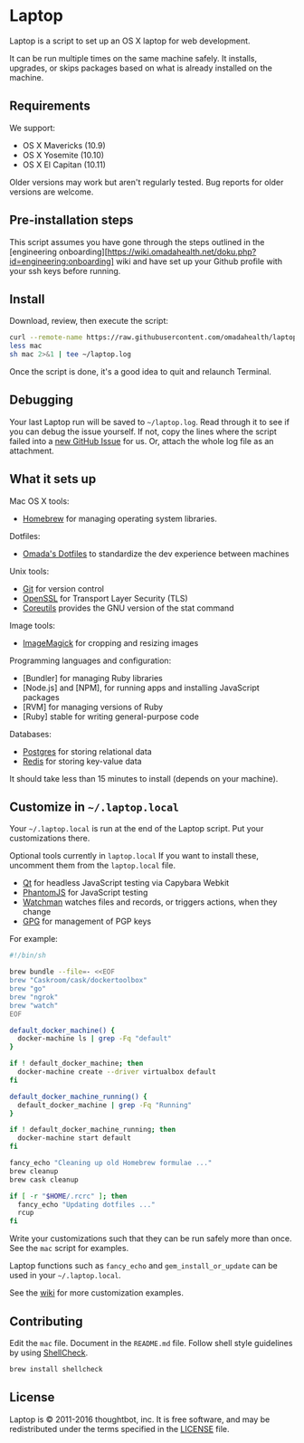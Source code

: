 Laptop
======

Laptop is a script to set up an OS X laptop for web development.

It can be run multiple times on the same machine safely.
It installs, upgrades, or skips packages
based on what is already installed on the machine.

Requirements
------------

We support:

* OS X Mavericks (10.9)
* OS X Yosemite (10.10)
* OS X El Capitan (10.11)

Older versions may work but aren't regularly tested. Bug reports for older
versions are welcome.

Pre-installation steps
----------------------

This script assumes you have gone through the steps outlined in the
[engineering onboarding][https://wiki.omadahealth.net/doku.php?id=engineering:onboarding] wiki
and have set up your Github profile with your ssh keys before running.

Install
-------

Download, review, then execute the script:

```sh
curl --remote-name https://raw.githubusercontent.com/omadahealth/laptop/master/mac
less mac
sh mac 2>&1 | tee ~/laptop.log
```

Once the script is done, it's a good idea to quit and relaunch Terminal.

Debugging
---------

Your last Laptop run will be saved to `~/laptop.log`.
Read through it to see if you can debug the issue yourself.
If not, copy the lines where the script failed into a
[new GitHub Issue](https://github.com/omadahealth/laptop/issues/new) for us.
Or, attach the whole log file as an attachment.

What it sets up
---------------

Mac OS X tools:

* [Homebrew] for managing operating system libraries.

[Homebrew]: http://brew.sh/

Dotfiles:

* [Omada's Dotfiles] to standardize the dev experience between machines

[Omada's Dotfiles]: https://github.com/omadahealth/dotfiles

Unix tools:

* [Git] for version control
* [OpenSSL] for Transport Layer Security (TLS)
* [Coreutils] provides the GNU version of the stat command

[Git]: https://git-scm.com/
[OpenSSL]: https://www.openssl.org/
[Coreutils]: http://www.gnu.org/software/coreutils/coreutils.html


Image tools:

* [ImageMagick] for cropping and resizing images

[ImageMagick]: http://www.imagemagick.org/script/index.php

Programming languages and configuration:

* [Bundler] for managing Ruby libraries
* [Node.js] and [NPM], for running apps and installing JavaScript packages
* [RVM] for managing versions of Ruby
* [Ruby] stable for writing general-purpose code

Databases:

* [Postgres] for storing relational data
* [Redis] for storing key-value data

[Postgres]: http://www.postgresql.org/
[Redis]: http://redis.io/

It should take less than 15 minutes to install (depends on your machine).

Customize in `~/.laptop.local`
------------------------------

Your `~/.laptop.local` is run at the end of the Laptop script.
Put your customizations there.

Optional tools currently in `laptop.local`
If you want to install these, uncomment them from the `laptop.local` file.

* [Qt] for headless JavaScript testing via Capybara Webkit
* [PhantomJS] for JavaScript testing
* [Watchman] watches files and records, or triggers actions, when they change
* [GPG] for management of PGP keys

[Qt]: http://qt-project.org/
[PhantomJS]: http://phantomjs.org/
[Watchman]: https://github.com/facebook/watchman
[GPG]: https://www.gnupg.org/

For example:

```sh
#!/bin/sh

brew bundle --file=- <<EOF
brew "Caskroom/cask/dockertoolbox"
brew "go"
brew "ngrok"
brew "watch"
EOF

default_docker_machine() {
  docker-machine ls | grep -Fq "default"
}

if ! default_docker_machine; then
  docker-machine create --driver virtualbox default
fi

default_docker_machine_running() {
  default_docker_machine | grep -Fq "Running"
}

if ! default_docker_machine_running; then
  docker-machine start default
fi

fancy_echo "Cleaning up old Homebrew formulae ..."
brew cleanup
brew cask cleanup

if [ -r "$HOME/.rcrc" ]; then
  fancy_echo "Updating dotfiles ..."
  rcup
fi
```

Write your customizations such that they can be run safely more than once.
See the `mac` script for examples.

Laptop functions such as `fancy_echo` and
`gem_install_or_update`
can be used in your `~/.laptop.local`.

See the [wiki](https://github.com/thoughtbot/laptop/wiki)
for more customization examples.

Contributing
------------

Edit the `mac` file.
Document in the `README.md` file.
Follow shell style guidelines by using [ShellCheck].

```sh
brew install shellcheck
```

[ShellCheck]: http://www.shellcheck.net/about.html

License
-------

Laptop is © 2011-2016 thoughtbot, inc.
It is free software,
and may be redistributed under the terms specified in the [LICENSE] file.

[LICENSE]: LICENSE